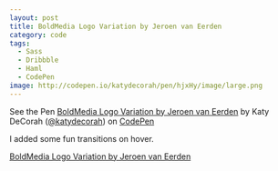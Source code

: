 ```yaml
---
layout: post
title: BoldMedia Logo Variation by Jeroen van Eerden
category: code
tags: 
  - Sass
  - Dribbble
  - Haml
  - CodePen
image: http://codepen.io/katydecorah/pen/hjxHy/image/large.png
---
```

<p data-height="300" data-theme-id="97" data-slug-hash="hjxHy" data-user="katydecorah" data-default-tab="result" class='codepen'>See the Pen <a href='http://codepen.io/katydecorah/pen/hjxHy'>BoldMedia Logo Variation by Jeroen van Eerden</a> by Katy DeCorah (<a href='http://codepen.io/katydecorah'>@katydecorah</a>) on <a href='http://codepen.io'>CodePen</a></p>

I added some fun transitions on hover.

[BoldMedia Logo Variation by Jeroen van Eerden](http://dribbble.com/shots/1253474)